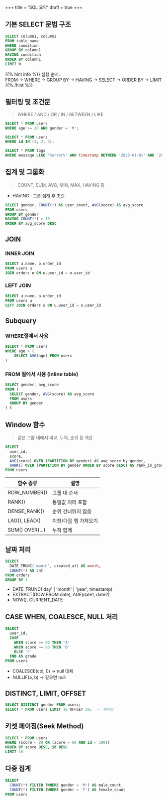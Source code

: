 +++
title = 'SQL 요약'
draft = true
+++
## 기본 SELECT 문법 구조
```sql
SELECT column1, column2
FROM table_name
WHERE condition
GROUP BY column1
HAVING condition
ORDER BY column1
LIMIT N
```
{{% hint info %}}
실행 순서:  
FROM → WHERE → GROUP BY → HAVING → SELECT → ORDER BY → LIMIT
{{% /hint %}}

## 필터링 및 조건문
> WHERE / AND / OR / IN / BETWEEN / LIKE

```sql
SELECT * FROM users
WHERE age >= 20 AND gender = 'M';

SELECT * FROM users
WHERE id IN (1, 2, 3);

SELECT * FROM logs
WHERE message LIKE '%error%' AND timestamp BETWEEN '2023-01-01' AND '2023-12-31';
```

## 집계 및 그룹화
> COUNT, SUM, AVG, MIN, MAX, HAVING 등
- HAVING : 그룹 집계 후 조건
```sql
SELECT gender, COUNT(*) AS user_count, AVG(score) AS avg_score
FROM users
GROUP BY gender
HAVING COUNT(*) > 10
ORDER BY avg_score DESC
```

## JOIN
### INNER JOIN
```sql
SELECT u.name, o.order_id
FROM users u
JOIN orders o ON u.user_id = o.user_id
```
### LEFT JOIN
```sql
SELECT u.name, o.order_id
FROM users u
LEFT JOIN orders o ON u.user_id = o.user_id
```

## Subquery
### WHERE절에서 사용
```sql
SELECT * FROM users
WHERE age > (
    SELECT AVG(age) FROM users
)
```
### FROM 절에서 사용 (inline table)
```sql
SELECT gender, avg_score
FROM (
  SELECT gender, AVG(score) AS avg_score
  FROM users
  GROUP BY gender
) t
```

## Window 함수
> 같은 그룹 내에서 비교, 누적, 순위 등 계산
```sql
SELECT
  user_id,
  score,
  AVG(score) OVER (PARTITION BY gender) AS avg_score_by_gender,
  RANK() OVER (PARTITION BY gender ORDER BY score DESC) AS rank_in_group
FROM users
```

함수 종류 | 설명
-|-
ROW_NUMBER() | 그룹 내 순서
RANK() | 동일값 처리 포함
DENSE_RANK() | 순위 건너뛰지 않음
LAG(), LEAD() | 이전/다음 행 가져오기
SUM() OVER(...) | 누적 합계

## 날짜 처리
```sql
SELECT
  DATE_TRUNC('month', created_at) AS month,
  COUNT(*) AS cnt
FROM orders
GROUP BY 1
```
- DATE_TRUNC('day' | 'month' | 'year', timestamp)
- EXTRACT(DOW FROM date), AGE(date1, date2)
- NOW(), CURRENT_DATE

## CASE WHEN, COALESCE, NULL 처리
```sql
SELECT
  user_id,
  CASE
    WHEN score >= 90 THEN 'A'
    WHEN score >= 80 THEN 'B'
    ELSE 'C'
  END AS grade
FROM users
```
- COALESCE(col, 0) -> null 대체
- NULLIF(a, b) -> 같으면 null

## DISTINCT, LIMIT, OFFSET
```sql
SELECT DISTINCT gender FROM users;
SELECT * FROM users LIMIT 10 OFFSET 20;  -- 페이징
```

## 키셋 페이징(Seek Method)
```sql
SELECT * FROM users
WHERE (score < 80 OR (score = 80 AND id < 100))
ORDER BY score DESC, id DESC
LIMIT 10
```

## 다중 집계
```sql
SELECT
  COUNT(*) FILTER (WHERE gender = 'M') AS male_count,
  COUNT(*) FILTER (WHERE gender = 'F') AS female_count
FROM users
```